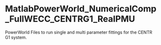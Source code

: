 # MatlabPowerWorld_NumericalComp_FullWECC_CENTRG1_RealPMU
PowerWorld Files to run single and multi parameter fittings for the CENTR G1 system.
